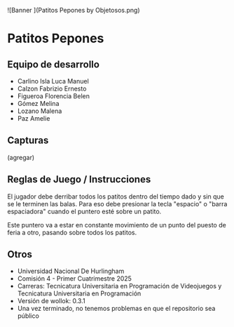 ![Banner ](Patitos Pepones by Objetosos.png)
# Patitos Pepones

## Equipo de desarrollo

- Carlino Isla Luca Manuel
- Calzon Fabrizio Ernesto
- Figueroa Florencia Belen
- Gómez Melina
- Lozano Malena
- Paz Amelie

## Capturas

(agregar)

## Reglas de Juego / Instrucciones

El jugador debe derribar todos los patitos dentro del tiempo dado y sin que se le terminen las balas. Para eso debe presionar la tecla "espacio" o "barra espaciadora" cuando el puntero esté sobre un patito.

Este puntero va a estar en constante movimiento de un punto del puesto de feria a otro, pasando sobre todos los patitos.


## Otros

- Universidad Nacional De Hurlingham
- Comisión 4 - Primer Cuatrimestre 2025
- Carreras: Tecnicatura Universitaria en Programación de Videojuegos y Tecnicatura Universitaria en Programación
- Versión de wollok: 0.3.1
- Una vez terminado, no tenemos problemas en que el repositorio sea público 
